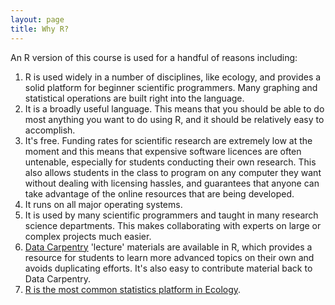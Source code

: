 ```yaml
---
layout: page
title: Why R?
---
```


An R version of this course is used for a handful of reasons
including:

1.  R is used widely in a number of disciplines, like ecology, and provides a  
    solid platform for beginner scientific programmers. Many graphing and 
    statistical operations are built right into the language.
2.  It is a broadly useful language. This means that you should be able to do 
    most anything you want to do using R, and it should be relatively easy to 
    accomplish.
3.  It's free. Funding rates for scientific research are extremely low
    at the moment and this means that expensive software licences are
    often untenable, especially for students conducting their own
    research. This also allows students in the class to program on any
    computer they want without dealing with licensing hassles, and
    guarantees that anyone can take advantage of the online resources
    that are being developed.
4.  It runs on all major operating systems.
5.  It is used by many scientific programmers and taught in many research
    science departments. This makes collaborating with experts
    on large or complex projects much easier.
6.  [Data Carpentry](http://datacarpentry.org) 'lecture' materials are available
    in R, which provides a resource for students to learn more
    advanced topics on their own and avoids duplicating
    efforts.  It's also easy to contribute material back to Data 
    Carpentry.
7.  [R is the most common statistics platform in Ecology](http://onlinelibrary.wiley.com/doi/10.1002/ecs2.1394/abstract).

